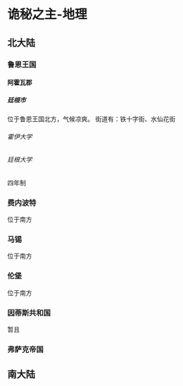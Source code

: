 # 诡秘之主-地理

## 北大陆

### 鲁恩王国

#### 阿霍瓦郡

##### 廷根市

位于鲁恩王国北方，气候凉爽。
街道有：铁十字街、水仙花街

###### 霍伊大学

###### 廷根大学

四年制

### 费内波特

位于南方

### 马锡

位于南方

### 伦堡

位于南方

### 因蒂斯共和国

暂且

### 弗萨克帝国


## 南大陆